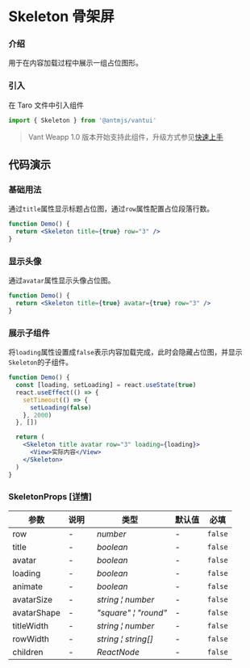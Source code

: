 # Skeleton 骨架屏

### 介绍

用于在内容加载过程中展示一组占位图形。

### 引入

在 Taro 文件中引入组件

```js
import { Skeleton } from '@antmjs/vantui'
```

> Vant Weapp 1.0 版本开始支持此组件，升级方式参见[快速上手](#/quickstart)

## 代码演示

### 基础用法

通过`title`属性显示标题占位图，通过`row`属性配置占位段落行数。

```jsx
function Demo() {
  return <Skeleton title={true} row="3" />
}
```

### 显示头像

通过`avatar`属性显示头像占位图。

```jsx
function Demo() {
  return <Skeleton title={true} avatar={true} row="3" />
}
```

### 展示子组件

将`loading`属性设置成`false`表示内容加载完成，此时会隐藏占位图，并显示`Skeleton`的子组件。

```jsx
function Demo() {
  const [loading, setLoading] = react.useState(true)
  react.useEffect(() => {
    setTimeout(() => {
      setLoading(false)
    }, 2000)
  }, [])

  return (
    <Skeleton title avatar row="3" loading={loading}>
      <View>实际内容</View>
    </Skeleton>
  )
}
```

### SkeletonProps [[详情]](https://github.com/AntmJS/vantui/tree/main/packages/vantui/types/skeleton.d.ts)

| 参数        | 说明 | 类型                                                   | 默认值 | 必填    |
| ----------- | ---- | ------------------------------------------------------ | ------ | ------- |
| row         | -    | _&nbsp;&nbsp;number<br/>_                              | -      | `false` |
| title       | -    | _&nbsp;&nbsp;boolean<br/>_                             | -      | `false` |
| avatar      | -    | _&nbsp;&nbsp;boolean<br/>_                             | -      | `false` |
| loading     | -    | _&nbsp;&nbsp;boolean<br/>_                             | -      | `false` |
| animate     | -    | _&nbsp;&nbsp;boolean<br/>_                             | -      | `false` |
| avatarSize  | -    | _&nbsp;&nbsp;string&nbsp;&brvbar;&nbsp;number<br/>_    | -      | `false` |
| avatarShape | -    | _&nbsp;&nbsp;"square"&nbsp;&brvbar;&nbsp;"round"<br/>_ | -      | `false` |
| titleWidth  | -    | _&nbsp;&nbsp;string&nbsp;&brvbar;&nbsp;number<br/>_    | -      | `false` |
| rowWidth    | -    | _&nbsp;&nbsp;string&nbsp;&brvbar;&nbsp;string[]<br/>_  | -      | `false` |
| children    | -    | _&nbsp;&nbsp;ReactNode<br/>_                           | -      | `false` |
